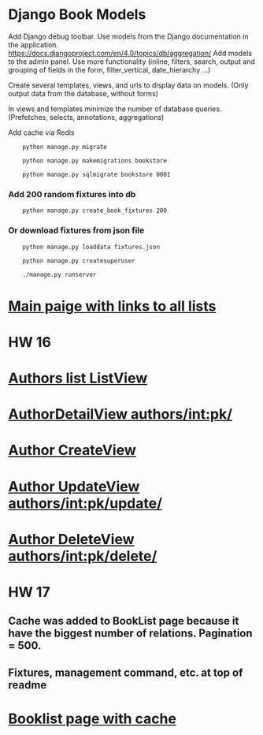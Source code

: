 # Django Book Models
Add Django debug toolbar.
Use models from the Django documentation in the application.
https://docs.djangoproject.com/en/4.0/topics/db/aggregation/
Add models to the admin panel. Use more functionality (inline, filters, search, output and grouping of fields in the form, filter_vertical, date_hierarchy ...)

Create several templates, views, and urls to display data on models. (Only output data from the database, without forms)

In views and templates minimize the number of database queries. (Prefetches, selects, annotations, aggregations)

Add cache via Redis

```
    python manage.py migrate
```
```
    python manage.py makemigrations bookstore
```
```
    python manage.py sqlmigrate bookstore 0001
```

### Add 200 random fixtures into db

```
    python manage.py create_book_fixtures 200
```
### Or download fixtures from json file
```
    python manage.py loaddata fixtures.json
```
```
    python manage.py createsuperuser
```
```bash
    ./manage.py runserver
```
# [Main paige with links to all lists](http://127.0.0.1:8000/bookstore/)


# HW 16

# [Authors list ListView](http://127.0.0.1:8000/bookstore/authors/)
# [AuthorDetailView authors/<int:pk>/](http://127.0.0.1:8000/bookstore/authors/155/)
# [Author CreateView](http://127.0.0.1:8000/bookstore/authors/create/)
# [Author UpdateView authors/<int:pk>/update/](http://127.0.0.1:8000/bookstore/authors/155/update/)
# [Author DeleteView authors/<int:pk>/delete/](http://127.0.0.1:8000/bookstore/authors/155/delete/)

# HW 17 


## Cache was added to BookList page because it have the biggest number of relations. Pagination = 500.
## Fixtures, management command, etc.  at top of readme
# [Booklist page with cache](http://127.0.0.1:8000/bookstore/booklist_cache)
